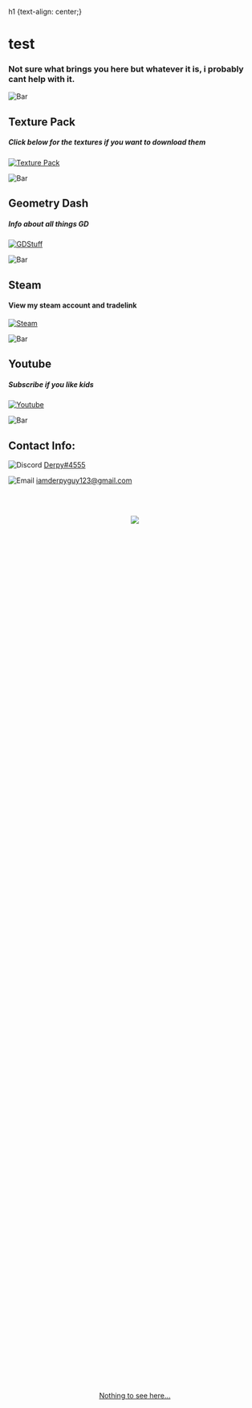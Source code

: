h1 {text-align: center;}
<h1>test</h1>

### Not sure what brings you here but whatever it is, i probably cant help with it.

![`Bar`](https://cdn.discordapp.com/attachments/584355797366997002/889006586406772746/4M7IWwP.png)

## Texture Pack

##### Click below for the textures if you want to download them


[![`Texture Pack`](https://cdn.discordapp.com/attachments/584355797366997002/888985681957908521/unknown.png)](https://dxrpy.github.io/Dxrpys-Garbage-Website/texture-pack)

![`Bar`](https://cdn.discordapp.com/attachments/584355797366997002/889006586406772746/4M7IWwP.png)

## Geometry Dash

##### Info about all things GD


[![`GDStuff`](https://cdn.discordapp.com/attachments/584355797366997002/889034231882317834/Geometry_Dash_Logo_1.png)](https://dxrpy.github.io/Dxrpys-Garbage-Website/geometry-dash)

![`Bar`](https://cdn.discordapp.com/attachments/584355797366997002/889006586406772746/4M7IWwP.png)

## Steam

#### View my steam account and tradelink


[![`Steam`](https://cdn.discordapp.com/attachments/584355797366997002/889293380155228160/2048px-Steam_icon_logo.png)](https://dxrpy.github.io/Dxrpys-Garbage-Website/steam)

![`Bar`](https://cdn.discordapp.com/attachments/584355797366997002/889006586406772746/4M7IWwP.png)

## Youtube

##### Subscribe if you like kids


[![`Youtube`](https://cdn.discordapp.com/attachments/584355797366997002/889034538183966740/YouTube-Emblem.png)](https://www.youtube.com/channel/UCnLkWPySSz6XE-Hf0-YV8SA)








![`Bar`](https://cdn.discordapp.com/attachments/584355797366997002/889006586406772746/4M7IWwP.png)

## Contact Info:
![`Discord`](https://cdn.discordapp.com/attachments/584355797366997002/888983547581431869/discord_logo-freelogovectors.net_-400x400.png) <a href="https://discord.com">Derpy#4555</a>


![`Email`](https://cdn.discordapp.com/attachments/584355797366997002/889030254054764584/8fc37b74b608a622588fbaa361485f32_1.png)     <a href="https://outlook.live.com/">iamderpyguy123@gmail.com</a>

<br>
<br>
<p align="center">
  <img src="https://cdn.discordapp.com/attachments/884941846386724954/889076402702389258/communityIcon_03_001.png">
</p>

<br><br><br><br><br><br><br><br><br><br><br><br><br><br><br><br><br><br><br><br>
<br><br><br><br><br><br><br><br><br><br><br><br><br><br><br><br><br><br><br><br>
<br><br><br><br><br><br><br><br><br><br><br><br><br><br><br><br><br><br><br><br>
<br><br><br><br><br><br><br><br><br><br><br><br><br><br><br><br><br><br><br><br>
<br><br><br><br><br><br><br><br><br><br><br><br><br><br><br><br><br><br><br><br>

<p align="center">
  <a href="https://www.youtube.com/watch?v=d1YBv2mWll0">Nothing to see here...</a>
</p>
